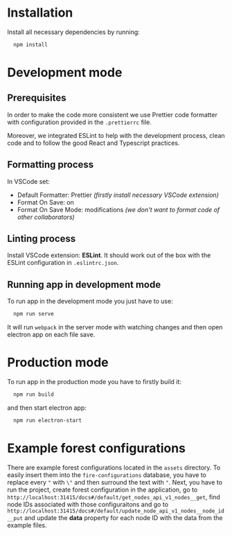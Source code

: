 # Installation

Install all necessary dependencies by running:

```sh
  npm install
```

# Development mode

## Prerequisites

In order to make the code more consistent we use Prettier code formatter with configuration provided in the `.prettierrc` file.

Moreover, we integrated ESLint to help with the development process, clean code and to follow the good React and Typescript practices.

## Formatting process

In VSCode set:

- Default Formatter: Prettier _(firstly install necessary VSCode extension)_
- Format On Save: on
- Format On Save Mode: modifications _(we don't want to format code of other collaborators)_

## Linting process

Install VSCode extension: __ESLint__. It should work out of the box with the ESLint configuration in `.eslintrc.json`.

## Running app in development mode

To run app in the development mode you just have to use:

```sh
  npm run serve
```

It will run `webpack` in the server mode with watching changes and then open electron app on each file save.

# Production mode

To run app in the production mode you have to firstly build it:

```sh
  npm run build
```

and then start electron app:

```sh
  npm run electron-start
```

# Example forest configurations

There are example forest configurations located in the `assets` directory. To easily insert them into the `fire-configurations` database, you have to replace every `"` with `\"` and then surround the text with `"`. Next, you have to run the project, create forest configuration in the application, go to `http://localhost:31415/docs#/default/get_nodes_api_v1_nodes__get`, find node IDs associated with those configuraitons and go to `http://localhost:31415/docs#/default/update_node_api_v1_nodes__node_id__put` and update the __data__ property for each node ID with the data from the example files.